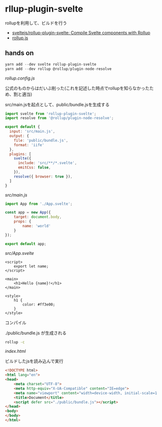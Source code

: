 # rllup-plugin-svelte

rollupを利用して、ビルドを行う

- [sveltejs/rollup\-plugin\-svelte: Compile Svelte components with Rollup](https://github.com/sveltejs/rollup-plugin-svelte)
- [rollup\.js](https://rollupjs.org/guide/en/)

## hands on

```ts
yarn add --dev svelte rollup-plugin-svelte
yarn add --dev rollup @rollup/plugin-node-resolve
```

*rollup.config.js*

公式のものからはだいぶ削った(これを記述した時点でrollupを知らなかったため、割と適当)

src/main.jsを起点として、public/bundle.jsを生成する

```js
import svelte from 'rollup-plugin-svelte';
import resolve from '@rollup/plugin-node-resolve';

export default {
  input: 'src/main.js',
  output: {
    file: 'public/bundle.js',
    format: 'iife'
  },
  plugins: [
    svelte({
      include: 'src/**/*.svelte',
      emitCss: false,
    }),
    resolve({ browser: true }),
  ]
}
```

*src/main.js*

```js
import App from './App.svelte';

const app = new App({
	target: document.body,
	props: {
		name: 'world'
	}
});

export default app;
```

*src/App.svelte*


```svelte
<script>
	export let name;
</script>

<main>
	<h1>Hello {name}!</h1>
</main>

<style>
	h1 {
		color: #ff3e00;
	}
</style>
```


コンパイル

./public/bundle.js が生成される

```bash
rollup -c
```


*index.html*

ビルドしたjsを読み込んで実行

```html
<!DOCTYPE html>
<html lang="en">
<head>
    <meta charset="UTF-8">
    <meta http-equiv="X-UA-Compatible" content="IE=edge">
    <meta name="viewport" content="width=device-width, initial-scale=1.0">
    <title>Document</title>
    <script defer src="./public/bundle.js"></script>
</head>
<body>
</body>
</html>
```
